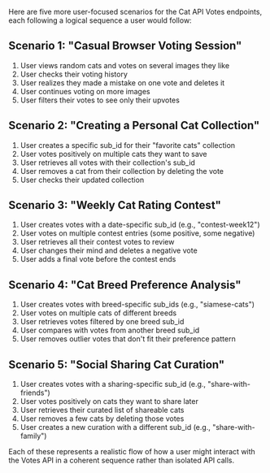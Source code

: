 Here are five more user-focused scenarios for the Cat API Votes endpoints, each following a logical sequence a user would follow:

## Scenario 1: "Casual Browser Voting Session"
1. User views random cats and votes on several images they like
2. User checks their voting history
3. User realizes they made a mistake on one vote and deletes it
4. User continues voting on more images
5. User filters their votes to see only their upvotes

## Scenario 2: "Creating a Personal Cat Collection"
1. User creates a specific sub_id for their "favorite cats" collection
2. User votes positively on multiple cats they want to save
3. User retrieves all votes with their collection's sub_id
4. User removes a cat from their collection by deleting the vote
5. User checks their updated collection

## Scenario 3: "Weekly Cat Rating Contest"
1. User creates votes with a date-specific sub_id (e.g., "contest-week12")
2. User votes on multiple contest entries (some positive, some negative)
3. User retrieves all their contest votes to review
4. User changes their mind and deletes a negative vote
5. User adds a final vote before the contest ends

## Scenario 4: "Cat Breed Preference Analysis"
1. User creates votes with breed-specific sub_ids (e.g., "siamese-cats")
2. User votes on multiple cats of different breeds
3. User retrieves votes filtered by one breed sub_id
4. User compares with votes from another breed sub_id
5. User removes outlier votes that don't fit their preference pattern

## Scenario 5: "Social Sharing Cat Curation"
1. User creates votes with a sharing-specific sub_id (e.g., "share-with-friends")
2. User votes positively on cats they want to share later
3. User retrieves their curated list of shareable cats
4. User removes a few cats by deleting those votes
5. User creates a new curation with a different sub_id (e.g., "share-with-family")

Each of these represents a realistic flow of how a user might interact with the Votes API in a coherent sequence rather than isolated API calls.